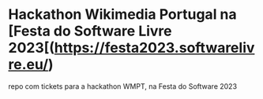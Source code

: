 # Hackathon Wikimedia Portugal na [Festa do Software Livre 2023[(https://festa2023.softwarelivre.eu/)
repo com tickets para a hackathon WMPT, na Festa do Software 2023
